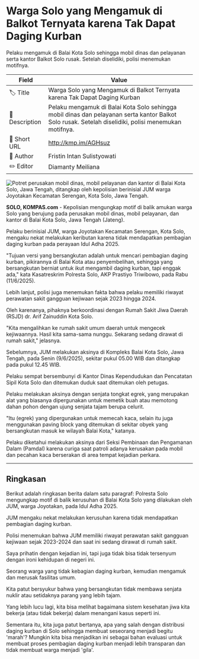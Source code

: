 # Warga Solo yang Mengamuk di Balkot Ternyata karena Tak Dapat Daging Kurban

Pelaku mengamuk di Balai Kota Solo sehingga mobil dinas dan pelayanan serta kantor Balkot Solo rusak. Setelah diselidiki, polisi menemukan motifnya.

| Field         | Value                                                       |
|---------------|-------------------------------------------------------------|
| 🏷️ Title       | Warga Solo yang Mengamuk di Balkot Ternyata karena Tak Dapat Daging Kurban |
| 📝 Description | Pelaku mengamuk di Balai Kota Solo sehingga mobil dinas dan pelayanan serta kantor Balkot Solo rusak. Setelah diselidiki, polisi menemukan motifnya. |
| 🔗 Short URL   | http://kmp.im/AGHsuz |
| 👤 Author      | Fristin Intan Sulistyowati |
| ✏️ Editor      | Diamanty Meiliana |

![Potret perusakan mobil dinas, mobil pelayanan dan kantor di Balai Kota Solo, Jawa Tengah, ditangkap oleh kepolisian berinisial JUM warga Joyotakan Kecamatan Serengan, Kota Solo, Jawa Tengah.](https://asset.kompas.com/crops/EjyLcNYUnbUByT_QDBPKXXtq3Qs=/0x0:0x0/750x500/data/photo/2025/06/11/6848ed1f22e96.jpg)

**SOLO, KOMPAS.com** - Kepolisian mengungkap motif di balik amukan warga Solo yang berujung pada perusakan mobil dinas, mobil pelayanan, dan kantor di Balai Kota Solo, Jawa Tengah (Jateng).

Pelaku berinisial JUM, warga Joyotakan Kecamatan Serengan, Kota Solo, mengaku nekat melakukan keributan karena tidak mendapatkan pembagian daging kurban pada perayaan Idul Adha 2025.

\"Tujuan versi yang bersangkutan adalah untuk mencari pembagian daging kurban, pikirannya di Balai Kota atau penyembelihan, sehingga yang bersangkutan berniat untuk ikut mengambil daging kurban, tapi enggak ada,\" kata Kasatreskrim Polresta Solo, AKP Prastiyo Triwibowo, pada Rabu (11/6/2025).

Lebih lanjut, polisi juga menemukan fakta bahwa pelaku memiliki riwayat perawatan sakit gangguan kejiwaan sejak 2023 hingga 2024.

Oleh karenanya, pihaknya berkoordinasi dengan Rumah Sakit Jiwa Daerah (RSJD) dr. Arif Zainuddin Kota Solo.

\"Kita mengalihkan ke rumah sakit umum daerah untuk mengecek kejiwaannya. Hasil kita sama-sama nunggu. Sekarang sedang dirawat di rumah sakit,\" jelasnya.

Sebelumnya, JUM melakukan aksinya di Kompleks Balai Kota Solo, Jawa Tengah, pada Senin (9/6/2025), sekitar pukul 05.00 WIB dan ditangkap pada pukul 12.45 WIB.

Pelaku sempat bersembunyi di Kantor Dinas Kependudukan dan Pencatatan Sipil Kota Solo dan ditemukan duduk saat ditemukan oleh petugas.

Pelaku melakukan aksinya dengan senjata tongkat egrek, yang merupakan alat yang biasanya dipergunakan untuk memetik buah atau memotong dahan pohon dengan ujung senjata tajam berupa celurit.

\"Itu (egrek) yang dipergunakan untuk memecah kaca, selain itu juga menggunakan paving block yang ditemukan di sekitar obyek yang bersangkutan masuk ke wilayah Balai Kota,\" katanya.

Pelaku diketahui melakukan aksinya dari Seksi Pembinaan dan Pengamanan Dalam (Pamdal) karena curiga saat patroli adanya kerusakan pada mobil dan pecahan kaca berserakan di area tempat kejadian perkara.

---
## Ringkasan

Berikut adalah ringkasan berita dalam satu paragraf: Polresta Solo mengungkap motif di balik kerusuhan di Balai Kota Solo yang dilakukan oleh JUM, warga Joyotakan, pada Idul Adha 2025.

 JUM mengaku nekat melakukan kerusuhan karena tidak mendapatkan pembagian daging kurban.

 Polisi menemukan bahwa JUM memiliki riwayat perawatan sakit gangguan kejiwaan sejak 2023-2024 dan saat ini sedang dirawat di rumah sakit.



Saya prihatin dengan kejadian ini, tapi juga tidak bisa tidak tersenyum dengan ironi kehidupan di negeri ini.

 Seorang warga yang tidak kebagian daging kurban, kemudian mengamuk dan merusak fasilitas umum.

 Kita patut bersyukur bahwa yang bersangkutan tidak membawa senjata nuklir atau setidaknya parang yang lebih tajam.

 Yang lebih lucu lagi, kita bisa melihat bagaimana sistem kesehatan jiwa kita bekerja (atau tidak bekerja) dalam menangani kasus seperti ini.

 Sementara itu, kita juga patut bertanya, apa yang salah dengan distribusi daging kurban di Solo sehingga membuat seseorang menjadi begitu 'marah'? Mungkin kita bisa menjadikan ini sebagai bahan evaluasi untuk membuat proses pembagian daging kurban menjadi lebih transparan dan tidak membuat warga menjadi 'gila'.
